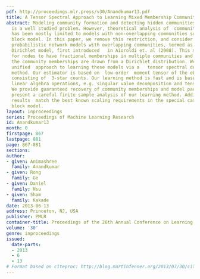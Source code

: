 ```yaml
---
pdf: http://proceedings.mlr.press/v30/Anandkumar13.pdf
title: A Tensor Spectral Approach to Learning Mixed Membership Community Models
abstract: Modeling community formation and detecting hidden communities in networks
  is a well studied problem. However, theoretical analysis of  community detection
  has been mostly limited to models with non-overlapping communities such as the stochastic
  block model. In this paper, we remove this restriction, and consider a family of
  probabilistic network models with overlapping communities, termed as the mixed membership
  Dirichlet model, first introduced   in Aioroldi et. al (2008). This model allows
  for nodes to have fractional memberships in multiple communities and assumes that
  the community memberships are drawn from a Dirichlet distribution. We propose a
  unified  approach to learning these models via a   tensor spectral decomposition
  method. Our estimator is based on  low-order  moment tensor of the observed network,
  consisting of  3-star counts. Our learning method is fast and is based on   simple
  linear algebra operations, e.g. singular value decomposition and tensor power iterations.
  We provide guaranteed recovery of community memberships and model parameters and
  present a careful finite sample analysis of our learning method. Additionally, our
  results  match the best known scaling requirements in the special case of the stochastic
  block model.
layout: inproceedings
series: Proceedings of Machine Learning Research
id: Anandkumar13
month: 0
firstpage: 867
lastpage: 881
page: 867-881
sections: 
author:
- given: Animashree
  family: Anandkumar
- given: Rong
  family: Ge
- given: Daniel
  family: Hsu
- given: Sham
  family: Kakade
date: 2013-06-13
address: Princeton, NJ, USA
publisher: PMLR
container-title: Proceedings of the 26th Annual Conference on Learning Theory
volume: '30'
genre: inproceedings
issued:
  date-parts:
  - 2013
  - 6
  - 13
# Format based on citeproc: http://blog.martinfenner.org/2013/07/30/citeproc-yaml-for-bibliographies/
---
```

